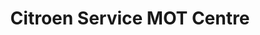 ---
title: "Citroen Service MOT Centre"
url: /edinburgh/citroen-service-mot-centre/
shop: Autowerkstatt
---